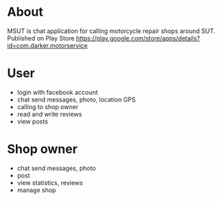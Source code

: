 # About
MSUT is chat application for calling motorcycle repair shops around SUT. </br> 
Published on Play Store https://play.google.com/store/apps/details?id=com.darker.motorservice

# User
- login with facebook account
- chat send  messages, photo, location GPS
- calling to shop owner
- read and write reviews 
- view posts

# Shop owner
- chat send messages,  photo
- post
- view statistics, reviews
- manage shop
